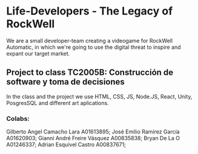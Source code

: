 # Life-Developers - The Legacy of RockWell
We are a small developer-team creating a videogame for RockWell Automatic, in which we're going to use the digital threat to inspire and expant our target market.
## Project to class TC2005B: Construcción de software y toma de decisiones
In the class and the project we use HTML, CSS, JS, Node.JS, React, Unity, PosgresSQL and different art aplications.

### Colabs:
Gilberto Angel Camacho Lara A01613895; 
José Emilio Ramirez García A01620903;
Gianni André Freire Vásquez A00835838;
Bryan De La O A01246337;
Adrian Esquivel Castro A00837671;

